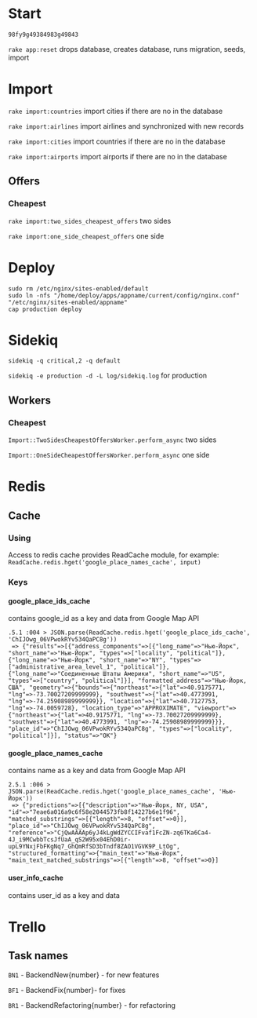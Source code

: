 # Start
`98fy9g49384983g49843`

`rake app:reset` drops database, creates database, runs migration, seeds, import

# Import
`rake import:countries` import cities if there are no in the database

`rake import:airlines` import airlines and synchronized with new records

`rake import:cities` import countries if there are no in the database

`rake import:airports` import airports if there are no in the database

## Offers
### Cheapest
`rake import:two_sides_cheapest_offers` two sides

`rake import:one_side_cheapest_offers` one side

# Deploy

```
sudo rm /etc/nginx/sites-enabled/default
sudo ln -nfs "/home/deploy/apps/appname/current/config/nginx.conf" "/etc/nginx/sites-enabled/appname"
cap production deploy
```

# Sidekiq

`sidekiq -q critical,2 -q default`

`sidekiq -e production -d -L log/sidekiq.log` for production

## Workers
### Cheapest
`Import::TwoSidesCheapestOffersWorker.perform_async` two sides

`Import::OneSideCheapestOffersWorker.perform_async` one side

# Redis
## Cache
### Using
Access to redis cache provides ReadCache module, for example: `ReadCache.redis.hget('google_place_names_cache', input)`

### Keys
#### google_place_ids_cache
contains google_id as a key and data from Google Map API
```
.5.1 :004 > JSON.parse(ReadCache.redis.hget('google_place_ids_cache', 'ChIJOwg_06VPwokRYv534QaPC8g'))
 => {"results"=>[{"address_components"=>[{"long_name"=>"Нью-Йорк", "short_name"=>"Нью-Йорк", "types"=>["locality", "political"]}, {"long_name"=>"Нью-Йорк", "short_name"=>"NY", "types"=>["administrative_area_level_1", "political"]}, {"long_name"=>"Соединенные Штаты Америки", "short_name"=>"US", "types"=>["country", "political"]}], "formatted_address"=>"Нью-Йорк, США", "geometry"=>{"bounds"=>{"northeast"=>{"lat"=>40.9175771, "lng"=>-73.70027209999999}, "southwest"=>{"lat"=>40.4773991, "lng"=>-74.25908989999999}}, "location"=>{"lat"=>40.7127753, "lng"=>-74.0059728}, "location_type"=>"APPROXIMATE", "viewport"=>{"northeast"=>{"lat"=>40.9175771, "lng"=>-73.70027209999999}, "southwest"=>{"lat"=>40.4773991, "lng"=>-74.25908989999999}}}, "place_id"=>"ChIJOwg_06VPwokRYv534QaPC8g", "types"=>["locality", "political"]}], "status"=>"OK"}
```

#### google_place_names_cache
contains name as a key and data from Google Map API

```
2.5.1 :006 > JSON.parse(ReadCache.redis.hget('google_place_names_cache', 'Нью-Йорк'))
 => {"predictions"=>[{"description"=>"Нью-Йорк, NY, USA", "id"=>"7eae6a016a9c6f58e2044573fb8f14227b6e1f96", "matched_substrings"=>[{"length"=>8, "offset"=>0}], "place_id"=>"ChIJOwg_06VPwokRYv534QaPC8g", "reference"=>"CjQwAAAAp6yJ4kLgWdZYCCIFvaf1FcZN-zq6TKa6Ca4-4J_i9MCwbbTcsJfUaA_qS2W95x04EhD0ir-upL9YNxjFbFKgNq7_GhQmRfSD3bTndf8ZAO1VGVK9P_LtOg", "structured_formatting"=>{"main_text"=>"Нью-Йорк", "main_text_matched_substrings"=>[{"length"=>8, "offset"=>0}]
```

#### user_info_cache
contains user_id as a key and data

# Trello
## Task names
`BN1` - BackendNew{number} - for new features

`BF1` - BackendFix{number}- for fixes

`BR1` - BackendRefactoring{number} - for refactoring